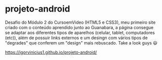 # projeto-android
Desafio do Módulo 2 do CursoemVideo (HTML5 e CSS3), meu primeiro site criado com o conteúdo aprendido junto ao Guanabara, a página consegue se adaptar aos diferentes tipos de aparelhos (celular, tablet, computadores (etc)), além de possuir links externos e um desingn com vários tipos de "degrades" que conferem um "design" mais rebuscado. Take a look guys 😃

https://igorvinicius1.github.io/projeto-android/
